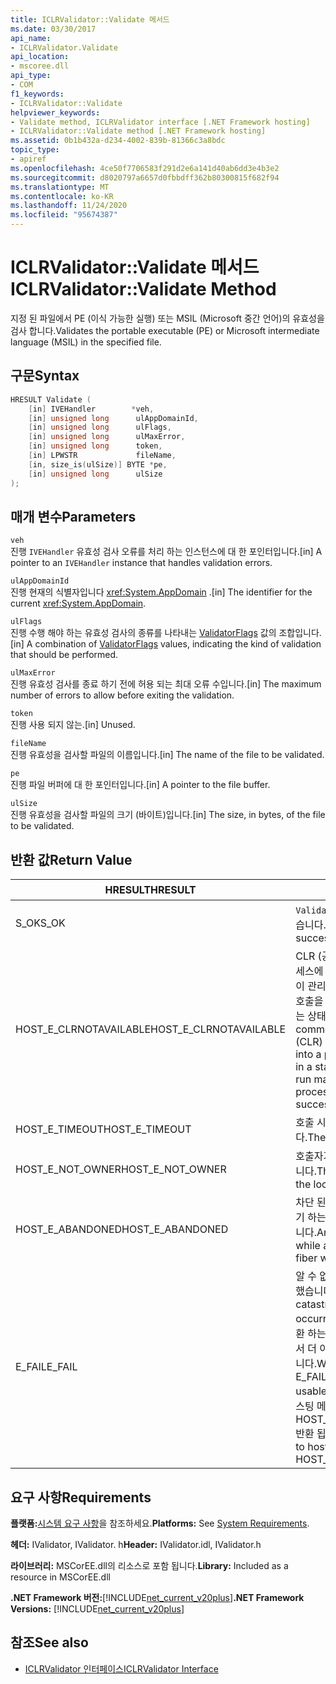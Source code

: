 ```yaml
---
title: ICLRValidator::Validate 메서드
ms.date: 03/30/2017
api_name:
- ICLRValidator.Validate
api_location:
- mscoree.dll
api_type:
- COM
f1_keywords:
- ICLRValidator::Validate
helpviewer_keywords:
- Validate method, ICLRValidator interface [.NET Framework hosting]
- ICLRValidator::Validate method [.NET Framework hosting]
ms.assetid: 0b1b432a-d234-4002-839b-81366c3a8bdc
topic_type:
- apiref
ms.openlocfilehash: 4ce50f7706583f291d2e6a141d40ab6dd3e4b3e2
ms.sourcegitcommit: d8020797a6657d0fbbdff362b80300815f682f94
ms.translationtype: MT
ms.contentlocale: ko-KR
ms.lasthandoff: 11/24/2020
ms.locfileid: "95674387"
---
```

# <a name="iclrvalidatorvalidate-method"></a><span data-ttu-id="db30b-102">ICLRValidator::Validate 메서드</span><span class="sxs-lookup"><span data-stu-id="db30b-102">ICLRValidator::Validate Method</span></span>

<span data-ttu-id="db30b-103">지정 된 파일에서 PE (이식 가능한 실행) 또는 MSIL (Microsoft 중간 언어)의 유효성을 검사 합니다.</span><span class="sxs-lookup"><span data-stu-id="db30b-103">Validates the portable executable (PE) or Microsoft intermediate language (MSIL) in the specified file.</span></span>  
  
## <a name="syntax"></a><span data-ttu-id="db30b-104">구문</span><span class="sxs-lookup"><span data-stu-id="db30b-104">Syntax</span></span>  
  
```cpp  
HRESULT Validate (  
    [in] IVEHandler        *veh,  
    [in] unsigned long      ulAppDomainId,  
    [in] unsigned long      ulFlags,  
    [in] unsigned long      ulMaxError,  
    [in] unsigned long      token,  
    [in] LPWSTR             fileName,  
    [in, size_is(ulSize)] BYTE *pe,  
    [in] unsigned long      ulSize  
);
```  
  
## <a name="parameters"></a><span data-ttu-id="db30b-105">매개 변수</span><span class="sxs-lookup"><span data-stu-id="db30b-105">Parameters</span></span>  

 `veh`  
 <span data-ttu-id="db30b-106">진행 `IVEHandler` 유효성 검사 오류를 처리 하는 인스턴스에 대 한 포인터입니다.</span><span class="sxs-lookup"><span data-stu-id="db30b-106">[in] A pointer to an `IVEHandler` instance that handles validation errors.</span></span>  
  
 `ulAppDomainId`  
 <span data-ttu-id="db30b-107">진행 현재의 식별자입니다 <xref:System.AppDomain> .</span><span class="sxs-lookup"><span data-stu-id="db30b-107">[in] The identifier for the current <xref:System.AppDomain>.</span></span>  
  
 `ulFlags`  
 <span data-ttu-id="db30b-108">진행 수행 해야 하는 유효성 검사의 종류를 나타내는 [ValidatorFlags](validatorflags-enumeration.md) 값의 조합입니다.</span><span class="sxs-lookup"><span data-stu-id="db30b-108">[in] A combination of [ValidatorFlags](validatorflags-enumeration.md) values, indicating the kind of validation that should be performed.</span></span>  
  
 `ulMaxError`  
 <span data-ttu-id="db30b-109">진행 유효성 검사를 종료 하기 전에 허용 되는 최대 오류 수입니다.</span><span class="sxs-lookup"><span data-stu-id="db30b-109">[in] The maximum number of errors to allow before exiting the validation.</span></span>  
  
 `token`  
 <span data-ttu-id="db30b-110">진행 사용 되지 않는.</span><span class="sxs-lookup"><span data-stu-id="db30b-110">[in] Unused.</span></span>  
  
 `fileName`  
 <span data-ttu-id="db30b-111">진행 유효성을 검사할 파일의 이름입니다.</span><span class="sxs-lookup"><span data-stu-id="db30b-111">[in] The name of the file to be validated.</span></span>  
  
 `pe`  
 <span data-ttu-id="db30b-112">진행 파일 버퍼에 대 한 포인터입니다.</span><span class="sxs-lookup"><span data-stu-id="db30b-112">[in] A pointer to the file buffer.</span></span>  
  
 `ulSize`  
 <span data-ttu-id="db30b-113">진행 유효성을 검사할 파일의 크기 (바이트)입니다.</span><span class="sxs-lookup"><span data-stu-id="db30b-113">[in] The size, in bytes, of the file to be validated.</span></span>  
  
## <a name="return-value"></a><span data-ttu-id="db30b-114">반환 값</span><span class="sxs-lookup"><span data-stu-id="db30b-114">Return Value</span></span>  
  
|<span data-ttu-id="db30b-115">HRESULT</span><span class="sxs-lookup"><span data-stu-id="db30b-115">HRESULT</span></span>|<span data-ttu-id="db30b-116">설명</span><span class="sxs-lookup"><span data-stu-id="db30b-116">Description</span></span>|  
|-------------|-----------------|  
|<span data-ttu-id="db30b-117">S_OK</span><span class="sxs-lookup"><span data-stu-id="db30b-117">S_OK</span></span>|<span data-ttu-id="db30b-118">`Validate` 성공적으로 반환 되었습니다.</span><span class="sxs-lookup"><span data-stu-id="db30b-118">`Validate` returned successfully.</span></span>|  
|<span data-ttu-id="db30b-119">HOST_E_CLRNOTAVAILABLE</span><span class="sxs-lookup"><span data-stu-id="db30b-119">HOST_E_CLRNOTAVAILABLE</span></span>|<span data-ttu-id="db30b-120">CLR (공용 언어 런타임)이 프로세스에 로드 되지 않았거나 CLR이 관리 코드를 실행할 수 없거나 호출을 성공적으로 처리할 수 없는 상태에 있습니다.</span><span class="sxs-lookup"><span data-stu-id="db30b-120">The common language runtime (CLR) has not been loaded into a process, or the CLR is in a state in which it cannot run managed code or process the call successfully.</span></span>|  
|<span data-ttu-id="db30b-121">HOST_E_TIMEOUT</span><span class="sxs-lookup"><span data-stu-id="db30b-121">HOST_E_TIMEOUT</span></span>|<span data-ttu-id="db30b-122">호출 시간이 초과 되었습니다.</span><span class="sxs-lookup"><span data-stu-id="db30b-122">The call timed out.</span></span>|  
|<span data-ttu-id="db30b-123">HOST_E_NOT_OWNER</span><span class="sxs-lookup"><span data-stu-id="db30b-123">HOST_E_NOT_OWNER</span></span>|<span data-ttu-id="db30b-124">호출자가 잠금을 소유 하지 않습니다.</span><span class="sxs-lookup"><span data-stu-id="db30b-124">The caller does not own the lock.</span></span>|  
|<span data-ttu-id="db30b-125">HOST_E_ABANDONED</span><span class="sxs-lookup"><span data-stu-id="db30b-125">HOST_E_ABANDONED</span></span>|<span data-ttu-id="db30b-126">차단 된 스레드나 파이버에서 대기 하는 동안 이벤트를 취소 했습니다.</span><span class="sxs-lookup"><span data-stu-id="db30b-126">An event was canceled while a blocked thread or fiber was waiting on it.</span></span>|  
|<span data-ttu-id="db30b-127">E_FAIL</span><span class="sxs-lookup"><span data-stu-id="db30b-127">E_FAIL</span></span>|<span data-ttu-id="db30b-128">알 수 없는 치명적인 오류가 발생 했습니다.</span><span class="sxs-lookup"><span data-stu-id="db30b-128">An unknown catastrophic failure occurred.</span></span> <span data-ttu-id="db30b-129">메서드가 E_FAIL 반환 하는 경우 해당 프로세스 내에서 더 이상 CLR을 사용할 수 없습니다.</span><span class="sxs-lookup"><span data-stu-id="db30b-129">When a method returns E_FAIL, the CLR is no longer usable within the process.</span></span> <span data-ttu-id="db30b-130">호스팅 메서드를 이후에 호출 하면 HOST_E_CLRNOTAVAILABLE 반환 됩니다.</span><span class="sxs-lookup"><span data-stu-id="db30b-130">Subsequent calls to hosting methods return HOST_E_CLRNOTAVAILABLE.</span></span>|  
  
## <a name="requirements"></a><span data-ttu-id="db30b-131">요구 사항</span><span class="sxs-lookup"><span data-stu-id="db30b-131">Requirements</span></span>  

 <span data-ttu-id="db30b-132">**플랫폼:**[시스템 요구 사항](../../get-started/system-requirements.md)을 참조하세요.</span><span class="sxs-lookup"><span data-stu-id="db30b-132">**Platforms:** See [System Requirements](../../get-started/system-requirements.md).</span></span>  
  
 <span data-ttu-id="db30b-133">**헤더:** IValidator, IValidator. h</span><span class="sxs-lookup"><span data-stu-id="db30b-133">**Header:** IValidator.idl, IValidator.h</span></span>  
  
 <span data-ttu-id="db30b-134">**라이브러리:** MSCorEE.dll의 리소스로 포함 됩니다.</span><span class="sxs-lookup"><span data-stu-id="db30b-134">**Library:** Included as a resource in MSCorEE.dll</span></span>  
  
 <span data-ttu-id="db30b-135">**.NET Framework 버전:**[!INCLUDE[net_current_v20plus](../../../../includes/net-current-v20plus-md.md)]</span><span class="sxs-lookup"><span data-stu-id="db30b-135">**.NET Framework Versions:** [!INCLUDE[net_current_v20plus](../../../../includes/net-current-v20plus-md.md)]</span></span>  
  
## <a name="see-also"></a><span data-ttu-id="db30b-136">참조</span><span class="sxs-lookup"><span data-stu-id="db30b-136">See also</span></span>

- [<span data-ttu-id="db30b-137">ICLRValidator 인터페이스</span><span class="sxs-lookup"><span data-stu-id="db30b-137">ICLRValidator Interface</span></span>](iclrvalidator-interface.md)
